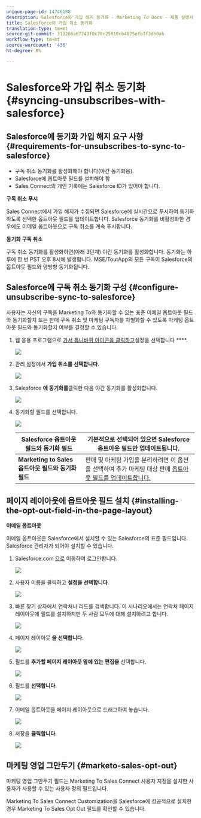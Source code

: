 ```yaml
---
unique-page-id: 14746188
description: Salesforce와 가입 해지 동기화 - Marketing To Docs - 제품 설명서
title: Salesforce와 가입 취소 동기화
translation-type: tm+mt
source-git-commit: 313266a67243f0c70c25010cb4825efb7f3db0ab
workflow-type: tm+mt
source-wordcount: '436'
ht-degree: 0%

---
```



# Salesforce와 가입 취소 동기화 {#syncing-unsubscribes-with-salesforce}

## Salesforce에 동기화 가입 해지 요구 사항 {#requirements-for-unsubscribes-to-sync-to-salesforce}

* 구독 취소 동기화를 활성화해야 합니다(야간 동기화용).
* Salesforce에 옵트아웃 필드를 설치해야 함
* Sales Connect의 개인 기록에는 Salesforce ID가 있어야 합니다.

**구독 취소 푸시**

Sales Connect에서 가입 해지가 수집되면 Salesforce에 실시간으로 푸시하여 동기화하도록 선택한 옵트아웃 필드를 업데이트합니다. Salesforce 동기화를 비활성화한 경우에도 이메일 옵트아웃으로 구독 취소를 계속 푸시합니다.

**동기화 구독 취소**

구독 취소 동기화를 활성화하면(아래 3단계) 야간 동기화를 활성화합니다. 동기화는 하루에 한 번 PST 오후 8시에 발생합니다. MSE/ToutApp의 모든 구독이 Salesforce의 옵트아웃 필드와 양방향 동기화됩니다.

## Salesforce에 구독 취소 동기화 구성 {#configure-unsubscribe-sync-to-salesforce}

사용자는 자신의 구독을 Marketing To와 동기화할 수 있는 표준 이메일 옵트아웃 필드와 동기화할지 또는 판매 구독 취소 및 마케팅 구독자를 차별화할 수 있도록 마케팅 옵트아웃 필드와 동기화할지 여부를 결정할 수 있습니다.

1. 웹 응용 프로그램으로 [가서 톱니바퀴 아이콘을 클릭하고](http://toutapp.com/login)설정을 선택합니다 ****.

   ![](assets/one-1.png)

1. 관리 설정에서 **가입 취소를 선택합니다**.

   ![](assets/two-2.png)

1. Salesforce **에 동기화를**&#x200B;클릭한 다음 야간 동기화를 활성화합니다.

   ![](assets/three-2.png)

1. 동기화할 필드를 선택합니다.

   ![](assets/4.png)

   | **Salesforce 옵트아웃 필드와 동기화 필드** | 기본적으로 선택되어 있으면 Salesforce 옵트아웃 필드만 업데이트됩니다. |
   |---|---|
   | **Marketing to Sales 옵트아웃 필드와 동기화 필드** | 판매 및 마케팅 가입을 분리하려면 이 옵션을 선택하여 추가 마케팅 대상 판매 [옵트아웃 필드를 업데이트합니다.](#msoo) |

## 페이지 레이아웃에 옵트아웃 필드 설치 {#installing-the-opt-out-field-in-the-page-layout}

**이메일 옵트아웃**

이메일 옵트아웃은 Salesforce에서 설치할 수 있는 Salesforce의 표준 필드입니다. Salesforce 관리자가 되어야 설치할 수 있습니다.

1. Salesforce.com [으로](http://Salesforce.com) 이동하여 로그인합니다.

   ![](assets/five-1.png)

1. 사용자 이름을 클릭하고 **설정을 선택합니다**.

   ![](assets/six-1.png)

1. 빠른 찾기 상자에서 연락처나 리드를 검색합니다. 이 시나리오에서는 연락처 페이지 레이아웃에 필드를 설치하지만 두 사람 모두에 대해 설치하려고 합니다.

   ![](assets/seven-1.png)

1. 페이지 레이아웃 **을 선택합니다**.

   ![](assets/eight-1.png)

1. 필드를 **추가할 페이지 레이아웃 옆에 있는 편집을** 선택합니다.

   ![](assets/nine.png)

1. 필드를 **선택합니다**.

   ![](assets/ten.png)

1. 이메일 옵트아웃을 페이지 레이아웃으로 드래그하여 놓습니다.

   ![](assets/11.png)

1. 저장을 **클릭합니다**.

   ![](assets/twelve.png)

## 마케팅 영업 그만두기 {#marketo-sales-opt-out}

마케팅 영업 그만두기 필드는 Marketing To Sales Connect 사용자 지정을 설치한 사용자가 사용할 수 있는 사용자 정의 필드입니다.

Marketing To Sales Connect Customization을 Salesforce에 성공적으로 설치한 경우 Marketing To Sales Opt Out 필드를 확인할 수 있습니다.
